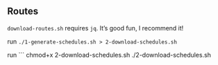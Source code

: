## Routes

`download-routes.sh` requires `jq`. It’s good fun, I recommend it!

run `./1-generate-schedules.sh > 2-download-schedules.sh` 

run ```
chmod+x 2-download-schedules.sh
./2-download-schedules.sh
```
